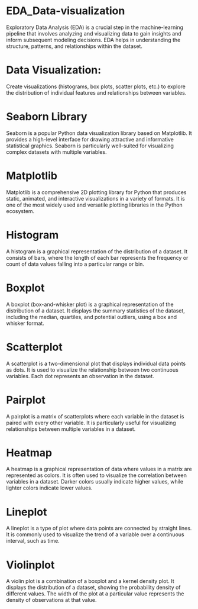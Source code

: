 # EDA_Data-visualization
Exploratory Data Analysis (EDA) is a crucial step in the machine-learning pipeline that involves analyzing and visualizing data 
to gain insights and inform subsequent modeling decisions. EDA helps in understanding the structure, patterns, and relationships 
within the dataset. 

# Data Visualization:
Create visualizations (histograms, box plots, scatter plots, etc.) to explore the distribution of individual features and relationships 
between variables.

# Seaborn Library 
Seaborn is a popular Python data visualization library based on Matplotlib. It provides a high-level interface for 
drawing attractive and informative statistical graphics. Seaborn is particularly well-suited for visualizing complex datasets 
with multiple variables.

# Matplotlib
Matplotlib is a comprehensive 2D plotting library for Python that produces static, animated, and interactive visualizations in a variety of 
formats. It is one of the most widely used and versatile plotting libraries in the Python ecosystem.

# Histogram 
A histogram is a graphical representation of the distribution of a dataset. It consists of bars, 
where the length of each bar represents the frequency or count of data values falling into a particular range or bin.

# Boxplot
A boxplot (box-and-whisker plot) is a graphical representation of the distribution of a dataset. It displays the summary statistics 
of the dataset, including the median, quartiles, and potential outliers, using a box and whisker format.

# Scatterplot
A scatterplot is a two-dimensional plot that displays individual data points as dots. 
It is used to visualize the relationship between two continuous variables. Each dot represents an observation in the dataset.

# Pairplot
A pairplot is a matrix of scatterplots where each variable in the dataset is paired with every other variable. 
It is particularly useful for visualizing relationships between multiple variables in a dataset.

# Heatmap
A heatmap is a graphical representation of data where values in a matrix are represented as colors. It is often used to visualize the 
correlation between variables in a dataset. Darker colors usually indicate higher values, while lighter colors indicate lower values.

# Lineplot
A lineplot is a type of plot where data points are connected by straight lines. 
It is commonly used to visualize the trend of a variable over a continuous interval, such as time.

# Violinplot
A violin plot is a combination of a boxplot and a kernel density plot. It displays the distribution of a dataset, showing the 
probability density of different values. The width of the plot at a particular value represents the density of observations at that value.
